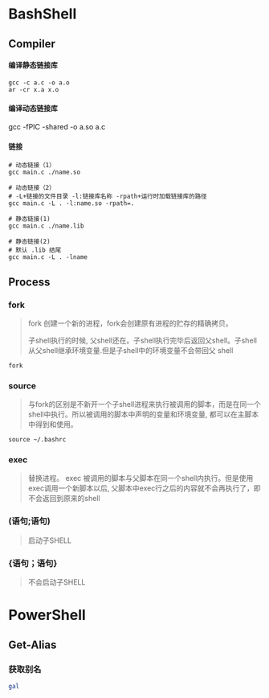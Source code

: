 # BashShell


## Compiler

#### 编译静态链接库

```shell
gcc -c a.c -o a.o
ar -cr x.a x.o
```

#### 编译动态链接库

gcc -fPIC -shared -o a.so a.c

#### 链接

```shell
# 动态链接（1）
gcc main.c ./name.so

# 动态链接（2）
# -L+链接的文件目录 -l:链接库名称 -rpath+运行时加载链接库的路径
gcc main.c -L . -l:name.so -rpath=.
```

```shell
# 静态链接(1)
gcc main.c ./name.lib

# 静态链接(2)
# 默认 .lib 结尾
gcc main.c -L . -lname
```



## Process

### fork

> fork 创建一个新的进程，fork会创建原有进程的贮存的精确拷贝。
>
> 子shell执行的时候, 父shell还在。子shell执行完毕后返回父shell。子shell从父shell继承环境变量.但是子shell中的环境变量不会带回父 shell

```shell
fork 
```



### source 

> 与fork的区别是不新开一个子shell进程来执行被调用的脚本，而是在同一个shell中执行。所以被调用的脚本中声明的变量和环境变量, 都可以在主脚本中得到和使用。

```shell
source ~/.bashrc
```



### exec

>替换进程。 exec 被调用的脚本与父脚本在同一个shell内执行。但是使用exec调用一个新脚本以后, 父脚本中exec行之后的内容就不会再执行了，即不会返回到原来的shell

### (语句;语句)

> 启动子SHELL

### {语句；语句}

>不会启动子SHELL





# PowerShell

## Get-Alias

### 获取别名

```powershell
gal 
```

